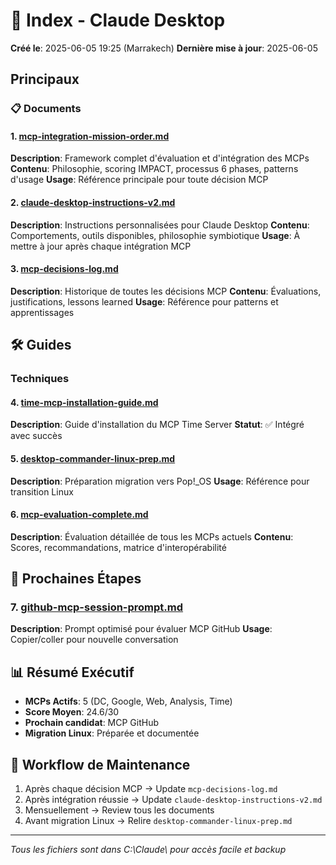 # 📁 Index - Claude Desktop

**Créé le**: 2025-06-05 19:25 (Marrakech)
**Dernière mise à jour**: 2025-06-05

## Principaux

### 📋 Documents

#### 1. [mcp-integration-mission-order.md](docs/integrations/mcp-integration-mission-order.md)
**Description**: Framework complet d'évaluation et d'intégration des MCPs
**Contenu**: Philosophie, scoring IMPACT, processus 6 phases, patterns d'usage
**Usage**: Référence principale pour toute décision MCP

#### 2. [claude-desktop-instructions-v2.md](desktop/claude-desktop-instructions-v2.md)
**Description**: Instructions personnalisées pour Claude Desktop
**Contenu**: Comportements, outils disponibles, philosophie symbiotique
**Usage**: À mettre à jour après chaque intégration MCP

#### 3. [mcp-decisions-log.md](docs/logs/mcp-decisions-log.md)
**Description**: Historique de toutes les décisions MCP
**Contenu**: Évaluations, justifications, lessons learned
**Usage**: Référence pour patterns et apprentissages

## 🛠️ Guides 

### Techniques

#### 4. [time-mcp-installation-guide.md](docs/guides/technical/time-mcp-installation-guide.md)

**Description**: Guide d'installation du MCP Time Server
**Statut**: ✅ Intégré avec succès

#### 5. [desktop-commander-linux-prep.md](docs/guides/technical/desktop-commander-linux-prep.md)

**Description**: Préparation migration vers Pop!_OS
**Usage**: Référence pour transition Linux

#### 6. [mcp-evaluation-complete.md](docs/technical/mcp-evaluation-complete.md)

**Description**: Évaluation détaillée de tous les MCPs actuels
**Contenu**: Scores, recommandations, matrice d'interopérabilité

## 🚀 Prochaines Étapes

### 7. [github-mcp-session-prompt.md](docs/github-mcp-session-prompt.md)
**Description**: Prompt optimisé pour évaluer MCP GitHub
**Usage**: Copier/coller pour nouvelle conversation

## 📊 Résumé Exécutif

- **MCPs Actifs**: 5 (DC, Google, Web, Analysis, Time)
- **Score Moyen**: 24.6/30
- **Prochain candidat**: MCP GitHub
- **Migration Linux**: Préparée et documentée

## 🔄 Workflow de Maintenance

1. Après chaque décision MCP → Update `mcp-decisions-log.md`
2. Après intégration réussie → Update `claude-desktop-instructions-v2.md`
3. Mensuellement → Review tous les documents
4. Avant migration Linux → Relire `desktop-commander-linux-prep.md`

---
*Tous les fichiers sont dans C:\Claude\ pour accès facile et backup*